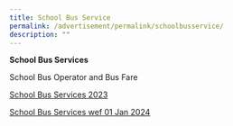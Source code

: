 ```yaml
---
title: School Bus Service
permalink: /advertisement/permalink/schoolbusservice/
description: ""
---
```

**School Bus Services**

School Bus Operator and Bus Fare

[School Bus Services 2023](/files/school%20bus%20operator%20and%20fare%20for%20web.pdf)

[School Bus Services wef 01 Jan 2024](/files/school%20bus%20services%20(wef%20from%2001%20jan%202024).pdf)